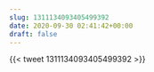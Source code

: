 ```yaml
---
slug: 1311134093405499392
date: 2020-09-30 02:41:42+00:00
draft: false
---
```


{{< tweet 1311134093405499392 >}}
